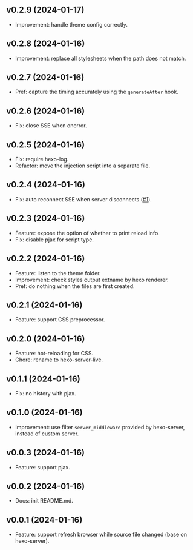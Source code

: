 ## v0.2.9 (2024-01-17)

- Improvement: handle theme config correctly.

## v0.2.8 (2024-01-16)

- Improvement: replace all stylesheets when the path does not match.

## v0.2.7 (2024-01-16)

- Pref: capture the timing accurately using the ``generateAfter`` hook.

## v0.2.6 (2024-01-16)

- Fix: close SSE when onerror.

## v0.2.5 (2024-01-16)

- Fix: require hexo-log.
- Refactor: move the injection script into a separate file.

## v0.2.4 (2024-01-16)

- Fix: auto reconnect SSE when server disconnects ([#1](https://github.com/KazariEX/hexo-server-live/pull/1)).

## v0.2.3 (2024-01-16)

- Feature: expose the option of whether to print reload info.
- Fix: disable pjax for script type.

## v0.2.2 (2024-01-16)

- Feature: listen to the theme folder.
- Improvement: check styles output extname by hexo renderer.
- Pref: do nothing when the files are first created.

## v0.2.1 (2024-01-16)

- Feature: support CSS preprocessor.

## v0.2.0 (2024-01-16)

- Feature: hot-reloading for CSS.
- Chore: rename to hexo-server-live.

## v0.1.1 (2024-01-16)

- Fix: no history with pjax.

## v0.1.0 (2024-01-16)

- Improvement: use filter ``server_middleware`` provided by hexo-server, instead of custom server.

## v0.0.3 (2024-01-16)

- Feature: support pjax.

## v0.0.2 (2024-01-16)

- Docs: init README.md.

## v0.0.1 (2024-01-16)

- Feature: support refresh browser while source file changed (base on hexo-server).